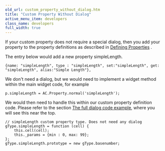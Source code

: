 ```yaml
---
old_url: custom_property_without_dialog.htm
title: "Custom Property Without Dialog"
active_menu_item: developers
class_name: developers
full_width: true
---
```



If your custom property does not require a special dialog, then you add your property to the property definitions as described in [Defining Properties](/developers/documentation/extending-ac/adding-your-own-widgets/anatomy-of-a-basic-widget/defining-properties) .

The entry below would add a new property simpleLength.

    {name: "simpleLength", type : "simpleLength", set:"simpleLength", get: "simpleLength", alias:"Simple Length"},
    
We don't need a dialog, but we would need to implement a widget method within the main widget code, for example    
    
    p.simpleLength = AC.Property.normal('simpleLength');
    
We would then need to handle this within our custom property definition code. Please refer to the section [The full dialog code example](/developers/documentation/extending-ac/adding-your-own-widgets/custom-properties-dialogs/the-full-dialog-code-example), where you will see this near the top.    
    
    // simpleLength custom property type. Does not need any dialog
    gType.simpleLength = function (cell) {
        this.cell(cell);
        this._params = {min : 0, max: 99};
    };
    gType.simpleLength.prototype = new gType.basenumber;
   





